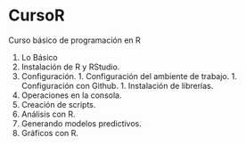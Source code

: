 # CursoR
Curso básico de programación en R

1. Lo Básico
  1. Instalación de R y RStudio.
  1. Configuración.
    1. Configuración del ambiente de trabajo.
    1. Configuración con Github.
    1. Instalación de librerías.
  1. Operaciones en la consola.
  1. Creación de scripts.
1. Análisis con R.
1. Generando modelos predictivos.
1. Gráficos con R.
